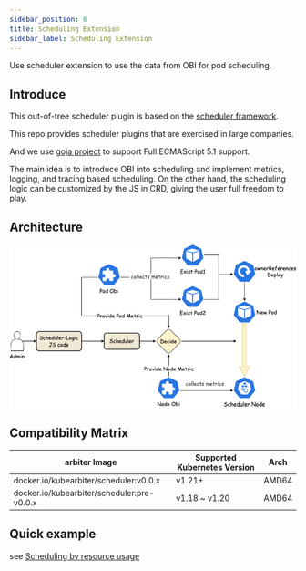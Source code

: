 ```yaml
---
sidebar_position: 6
title: Scheduling Extension
sidebar_label: Scheduling Extension
---
```

Use scheduler extension to use the data from OBI for pod scheduling.

## Introduce
This out-of-tree scheduler plugin is based on the [scheduler framework](https://kubernetes.io/docs/concepts/scheduling-eviction/scheduling-framework/).

This repo provides scheduler plugins that are exercised in large companies.

And we use [goja project](https://github.com/dop251/goja) to support Full ECMAScript 5.1 support.

The main idea is to introduce OBI into scheduling and implement metrics, logging, and tracing based scheduling.
On the other hand, the scheduling logic can be customized by the JS in CRD, giving the user full freedom to play.

## Architecture

![Architecture](./img/scheduler-arch.png "Architecture of arbiter-scheduler")

## Compatibility Matrix

| arbiter Image                              | Supported Kubernetes Version | Arch  |
| ------------------------------------------ | ---------------------------- | ----- |
| docker.io/kubearbiter/scheduler:v0.0.x     | v1.21+                       | AMD64 |
| docker.io/kubearbiter/scheduler:pre-v0.0.x | v1.18 ~ v1.20                | AMD64 |

## Quick example

see [Scheduling by resource usage](../User%20Cases/schedule-by-real-usage.md)
